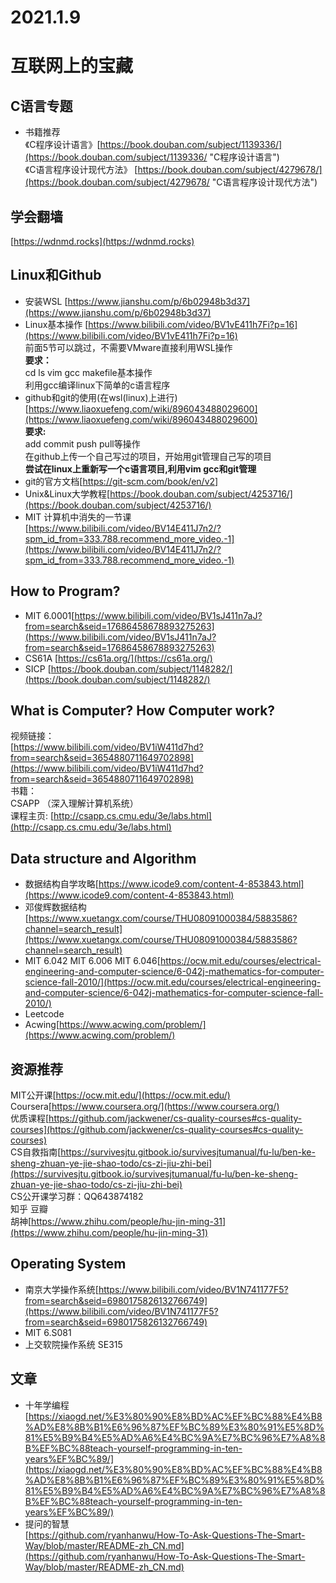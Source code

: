 # 2021.1.9 #
# 互联网上的宝藏 #


## C语言专题 ##
- 书籍推荐<br>
《C程序设计语言》[https://book.douban.com/subject/1139336/](https://book.douban.com/subject/1139336/ "C程序设计语言")<br>
《C语言程序设计现代方法》 [https://book.douban.com/subject/4279678/](https://book.douban.com/subject/4279678/ "C语言程序设计现代方法")

## 学会翻墙 ##
[https://wdnmd.rocks](https://wdnmd.rocks)

## Linux和Github ##
-  安装WSL [https://www.jianshu.com/p/6b02948b3d37](https://www.jianshu.com/p/6b02948b3d37)
-  Linux基本操作 [https://www.bilibili.com/video/BV1vE411h7Fi?p=16](https://www.bilibili.com/video/BV1vE411h7Fi?p=16)<br>
	前面5节可以跳过，不需要VMware直接利用WSL操作<br>
	**要求：**<br>
	cd ls vim gcc makefile基本操作<br>
	利用gcc编译linux下简单的c语言程序
- github和git的使用(在wsl(linux)上进行) [https://www.liaoxuefeng.com/wiki/896043488029600](https://www.liaoxuefeng.com/wiki/896043488029600)<br>
	**要求:**<br>
	add commit push pull等操作<br>
	在github上传一个自己写过的项目，开始用git管理自己写的项目<br>
	**尝试在linux上重新写一个c语言项目,利用vim gcc和git管理**
- git的官方文档[https://git-scm.com/book/en/v2]
- Unix&Linux大学教程[https://book.douban.com/subject/4253716/](https://book.douban.com/subject/4253716/)
- MIT 计算机中消失的一节课[https://www.bilibili.com/video/BV14E411J7n2/?spm_id_from=333.788.recommend_more_video.-1](https://www.bilibili.com/video/BV14E411J7n2/?spm_id_from=333.788.recommend_more_video.-1)

## How to Program? ##
- MIT 6.0001[https://www.bilibili.com/video/BV1sJ411n7aJ?from=search&seid=17686458678893275263](https://www.bilibili.com/video/BV1sJ411n7aJ?from=search&seid=17686458678893275263)
- CS61A [https://cs61a.org/](https://cs61a.org/)
- SICP [https://book.douban.com/subject/1148282/](https://book.douban.com/subject/1148282/)
	
## What is Computer? How Computer work? ##
视频链接：<br> 
[https://www.bilibili.com/video/BV1iW411d7hd?from=search&seid=3654880711649702898](https://www.bilibili.com/video/BV1iW411d7hd?from=search&seid=3654880711649702898)<br>
书籍：<br>
CSAPP （深入理解计算机系统）<br>
课程主页:
[http://csapp.cs.cmu.edu/3e/labs.html](http://csapp.cs.cmu.edu/3e/labs.html)<br>

## Data structure and Algorithm ##
- 数据结构自学攻略[https://www.icode9.com/content-4-853843.html](https://www.icode9.com/content-4-853843.html)
- 邓俊辉数据结构[https://www.xuetangx.com/course/THU08091000384/5883586?channel=search_result](https://www.xuetangx.com/course/THU08091000384/5883586?channel=search_result)
- MIT 6.042 MIT 6.006 MIT 6.046[https://ocw.mit.edu/courses/electrical-engineering-and-computer-science/6-042j-mathematics-for-computer-science-fall-2010/](https://ocw.mit.edu/courses/electrical-engineering-and-computer-science/6-042j-mathematics-for-computer-science-fall-2010/)
- Leetcode
- Acwing[https://www.acwing.com/problem/](https://www.acwing.com/problem/)

## 资源推荐 ##
MIT公开课[https://ocw.mit.edu/](https://ocw.mit.edu/)<br>
Coursera[https://www.coursera.org/](https://www.coursera.org/)<br>
优质课程[https://github.com/jackwener/cs-quality-courses#cs-quality-courses](https://github.com/jackwener/cs-quality-courses#cs-quality-courses)<br>
CS自救指南[https://survivesjtu.gitbook.io/survivesjtumanual/fu-lu/ben-ke-sheng-zhuan-ye-jie-shao-todo/cs-zi-jiu-zhi-bei](https://survivesjtu.gitbook.io/survivesjtumanual/fu-lu/ben-ke-sheng-zhuan-ye-jie-shao-todo/cs-zi-jiu-zhi-bei)<br>
CS公开课学习群：QQ643874182<br>
知乎 豆瓣<br>
胡神[https://www.zhihu.com/people/hu-jin-ming-31](https://www.zhihu.com/people/hu-jin-ming-31)<br>

## Operating System ##
- 南京大学操作系统[https://www.bilibili.com/video/BV1N741177F5?from=search&seid=6980175826132766749](https://www.bilibili.com/video/BV1N741177F5?from=search&seid=6980175826132766749)
- MIT 6.S081
- 上交软院操作系统 SE315

## 文章 ##
- 十年学编程<br>
	[https://xiaogd.net/%E3%80%90%E8%BD%AC%EF%BC%88%E4%B8%AD%E8%8B%B1%E6%96%87%EF%BC%89%E3%80%91%E5%8D%81%E5%B9%B4%E5%AD%A6%E4%BC%9A%E7%BC%96%E7%A8%8B%EF%BC%88teach-yourself-programming-in-ten-years%EF%BC%89/](https://xiaogd.net/%E3%80%90%E8%BD%AC%EF%BC%88%E4%B8%AD%E8%8B%B1%E6%96%87%EF%BC%89%E3%80%91%E5%8D%81%E5%B9%B4%E5%AD%A6%E4%BC%9A%E7%BC%96%E7%A8%8B%EF%BC%88teach-yourself-programming-in-ten-years%EF%BC%89/)
- 提问的智慧<br>
	[https://github.com/ryanhanwu/How-To-Ask-Questions-The-Smart-Way/blob/master/README-zh_CN.md](https://github.com/ryanhanwu/How-To-Ask-Questions-The-Smart-Way/blob/master/README-zh_CN.md)



